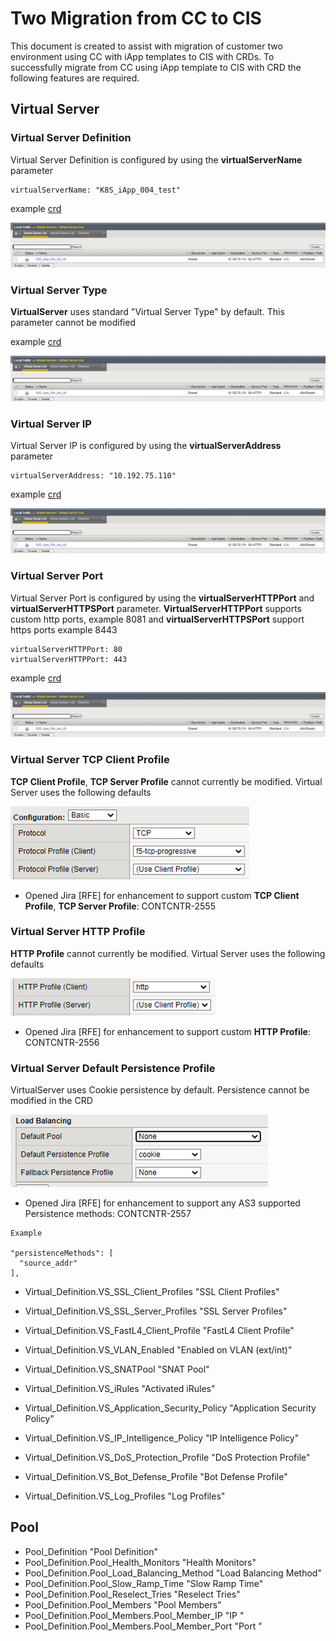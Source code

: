 # Two Migration from CC to CIS

This document is created to assist with migration of customer two environment using CC with iApp templates to CIS with CRDs. To successfully migrate from CC using iApp template to CIS with CRD the following features are required. 

##  Virtual Server

### Virtual Server Definition

Virtual Server Definition is configured by using the **virtualServerName** parameter

    virtualServerName: "K8S_iApp_004_test"

example [crd](https://github.com/mdditt2000/kubernetes-1-19/blob/master/cis%202.3/github/two/crd/virtual-definition/vs-virtual-defintion.yaml)

![diagram](https://github.com/mdditt2000/kubernetes-1-19/blob/master/cis%202.3/github/two/diagrams/2021-03-17_13-25-56.png)

### Virtual Server Type

**VirtualServer** uses standard "Virtual Server Type" by default. This parameter cannot be modified

example [crd](https://github.com/mdditt2000/kubernetes-1-19/blob/master/cis%202.3/github/two/crd/virtual-definition/vs-virtual-defintion.yaml)

![diagram](https://github.com/mdditt2000/kubernetes-1-19/blob/master/cis%202.3/github/two/diagrams/2021-03-17_13-25-56.png)

### Virtual Server IP

Virtual Server IP is configured by using the **virtualServerAddress** parameter

    virtualServerAddress: "10.192.75.110"

example [crd](https://github.com/mdditt2000/kubernetes-1-19/blob/master/cis%202.3/github/two/crd/virtual-definition/vs-virtual-defintion.yaml)

![diagram](https://github.com/mdditt2000/kubernetes-1-19/blob/master/cis%202.3/github/two/diagrams/2021-03-17_13-25-56.png)

### Virtual Server Port

Virtual Server Port is configured by using the **virtualServerHTTPPort** and **virtualServerHTTPSPort** parameter. **VirtualServerHTTPPort** supports custom http ports, example 8081 and **virtualServerHTTPSPort** support https ports example 8443

    virtualServerHTTPPort: 80
    virtualServerHTTPPort: 443

example [crd](https://github.com/mdditt2000/kubernetes-1-19/blob/master/cis%202.3/github/two/crd/virtual-definition/vs-virtual-defintion.yaml)

![diagram](https://github.com/mdditt2000/kubernetes-1-19/blob/master/cis%202.3/github/two/diagrams/2021-03-17_13-25-56.png)

### Virtual Server TCP Client Profile

**TCP Client Profile**, **TCP Server Profile** cannot currently be modified. Virtual Server uses the following defaults

![diagram](https://github.com/mdditt2000/kubernetes-1-19/blob/master/cis%202.3/github/two/diagrams/2021-03-22_13-35-02.png)

- Opened Jira [RFE] for enhancement to support custom **TCP Client Profile**, **TCP Server Profile**: 
  CONTCNTR-2555

### Virtual Server HTTP Profile

**HTTP Profile** cannot currently be modified. Virtual Server uses the following defaults

![diagram](https://github.com/mdditt2000/kubernetes-1-19/blob/master/cis%202.3/github/two/diagrams/2021-03-22_14-01-19.png)

- Opened Jira [RFE] for enhancement to support custom **HTTP Profile**: CONTCNTR-2556

### Virtual Server Default Persistence Profile

VirtualServer uses Cookie persistence by default. Persistence cannot be modified in the CRD

![diagram](https://github.com/mdditt2000/kubernetes-1-19/blob/master/cis%202.3/github/two/diagrams/2021-03-22_15-26-35.png)

- Opened Jira [RFE] for enhancement to support any AS3 supported Persistence methods: CONTCNTR-2557

```
Example 

"persistenceMethods": [
  "source_addr"
],
```

* Virtual_Definition.VS_SSL_Client_Profiles "SSL Client Profiles"
* Virtual_Definition.VS_SSL_Server_Profiles "SSL Server Profiles"

* Virtual_Definition.VS_FastL4_Client_Profile "FastL4 Client Profile"
* Virtual_Definition.VS_VLAN_Enabled "Enabled on VLAN (ext/int)"

* Virtual_Definition.VS_SNATPool "SNAT Pool"
* Virtual_Definition.VS_iRules "Activated iRules"
* Virtual_Definition.VS_Application_Security_Policy "Application Security Policy"
* Virtual_Definition.VS_IP_Intelligence_Policy "IP Intelligence Policy"
* Virtual_Definition.VS_DoS_Protection_Profile "DoS Protection Profile"
* Virtual_Definition.VS_Bot_Defense_Profile "Bot Defense Profile"
* Virtual_Definition.VS_Log_Profiles "Log Profiles"

##  Pool

* Pool_Definition "Pool Definition"
* Pool_Definition.Pool_Health_Monitors "Health Monitors"
* Pool_Definition.Pool_Load_Balancing_Method "Load Balancing Method"
* Pool_Definition.Pool_Slow_Ramp_Time "Slow Ramp Time"
* Pool_Definition.Pool_Reselect_Tries "Reselect Tries"
* Pool_Definition.Pool_Members "Pool Members"
* Pool_Definition.Pool_Members.Pool_Member_IP "IP "
* Pool_Definition.Pool_Members.Pool_Member_Port "Port "


